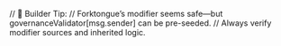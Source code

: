 // 🧠 Builder Tip:
// Forktongue’s modifier seems safe—but governanceValidator[msg.sender] can be pre-seeded.
// Always verify modifier sources and inherited logic.

